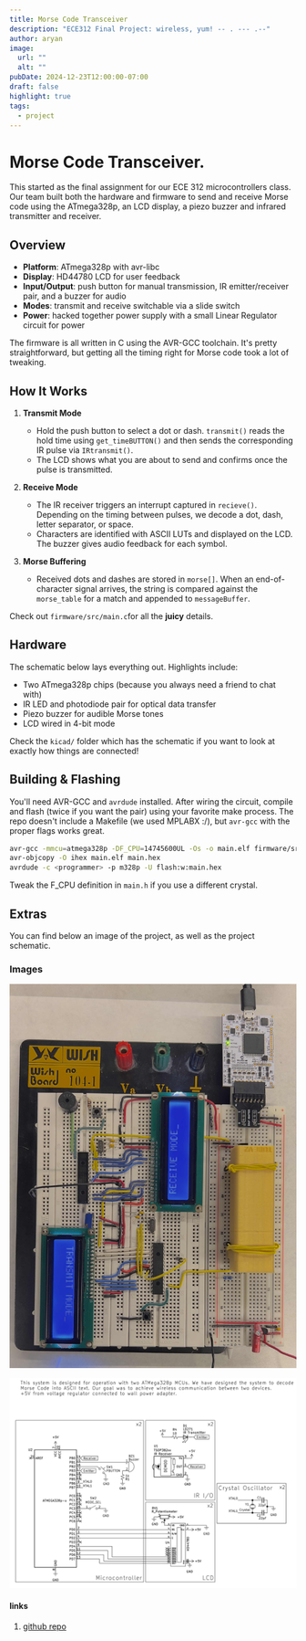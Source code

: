 ```yaml
---
title: Morse Code Transceiver 
description: "ECE312 Final Project: wireless, yum! -- . --- .--"
author: aryan
image:
  url: ""
  alt: ""
pubDate: 2024-12-23T12:00:00-07:00
draft: false
highlight: true
tags:
  - project
---
```


# Morse Code Transceiver.

 This started as the final assignment for our ECE 312 microcontrollers class. Our team built both the hardware and firmware to send and receive Morse code using the ATmega328p, an LCD display, a piezo buzzer and infrared transmitter and receiver.

## Overview

- **Platform**: ATmega328p with avr-libc
- **Display**: HD44780 LCD for user feedback
- **Input/Output**: push button for manual transmission, IR emitter/receiver pair, and a buzzer for audio
- **Modes**: transmit and receive switchable via a slide switch
- **Power**: hacked together power supply with a small Linear Regulator circuit for power

The firmware is all written in C using the AVR-GCC toolchain. It's pretty straightforward, but getting all the timing right for Morse code took a lot of tweaking.

## How It Works

1. **Transmit Mode**
   - Hold the push button to select a dot or dash. `transmit()` reads the hold time using `get_timeBUTTON()` and then sends the corresponding IR pulse via `IRtransmit()`.
   - The LCD shows what you are about to send and confirms once the pulse is transmitted.

2. **Receive Mode**
   - The IR receiver triggers an interrupt captured in `recieve()`. Depending on the timing between pulses, we decode a dot, dash, letter separator, or space.
   - Characters are identified with ASCII LUTs and displayed on the LCD. The buzzer gives audio feedback for each symbol.

3. **Morse Buffering**
   - Received dots and dashes are stored in `morse[]`. When an end-of-character signal arrives, the string is compared against the `morse_table` for a match and appended to `messageBuffer`.

Check out `firmware/src/main.c`for all the **juicy** details. 

## Hardware

The schematic below lays everything out. Highlights include:

- Two ATmega328p chips (because you always need a friend to chat with)
- IR LED and photodiode pair for optical data transfer
- Piezo buzzer for audible Morse tones
- LCD wired in 4-bit mode

Check the `kicad/` folder which has the schematic if you want to look at exactly how things are connected!

## Building & Flashing

You'll need AVR-GCC and `avrdude` installed. After wiring the circuit, compile and flash (twice if you want the pair) using your favorite make process. The repo doesn't include a Makefile (we used MPLABX :/), but `avr-gcc` with the proper flags works great.

```bash
avr-gcc -mmcu=atmega328p -DF_CPU=14745600UL -Os -o main.elf firmware/src/*.c
avr-objcopy -O ihex main.elf main.hex
avrdude -c <programmer> -p m328p -U flash:w:main.hex
```

Tweak the F_CPU definition in `main.h` if you use a different crystal.

## Extras

You can find below an image of the project, as well as the project schematic.

### Images
![Breadboard](../../assets/at_morse/Breadboard.jpg)

![Schematic](../../assets/at_morse/schematic.png)

#### links
1. [github repo](https://github.com/pyarya/at_morse)
